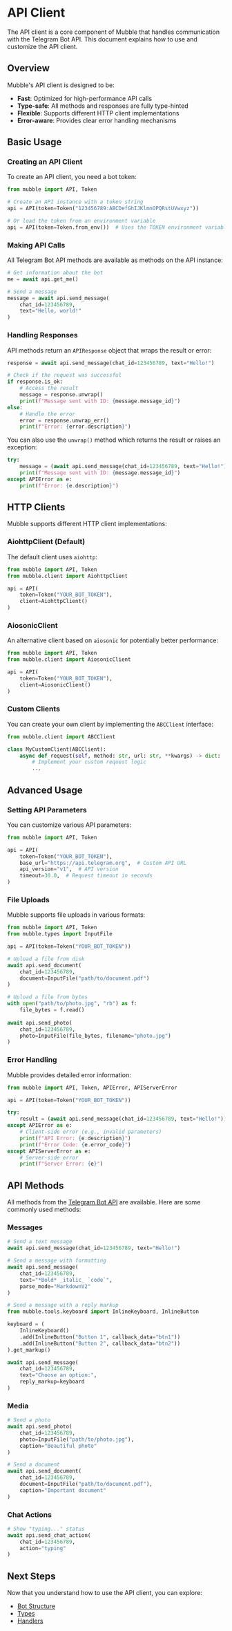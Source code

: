 # API Client

The API client is a core component of Mubble that handles communication with the Telegram Bot API. This document explains how to use and customize the API client.

## Overview

Mubble's API client is designed to be:

- **Fast**: Optimized for high-performance API calls
- **Type-safe**: All methods and responses are fully type-hinted
- **Flexible**: Supports different HTTP client implementations
- **Error-aware**: Provides clear error handling mechanisms

## Basic Usage

### Creating an API Client

To create an API client, you need a bot token:

```python
from mubble import API, Token

# Create an API instance with a token string
api = API(token=Token("123456789:ABCDefGhIJKlmnOPQRstUVwxyz"))

# Or load the token from an environment variable
api = API(token=Token.from_env())  # Uses the TOKEN environment variable
```

### Making API Calls

All Telegram Bot API methods are available as methods on the API instance:

```python
# Get information about the bot
me = await api.get_me()

# Send a message
message = await api.send_message(
    chat_id=123456789,
    text="Hello, world!"
)
```

### Handling Responses

API methods return an `APIResponse` object that wraps the result or error:

```python
response = await api.send_message(chat_id=123456789, text="Hello!")

# Check if the request was successful
if response.is_ok:
    # Access the result
    message = response.unwrap()
    print(f"Message sent with ID: {message.message_id}")
else:
    # Handle the error
    error = response.unwrap_err()
    print(f"Error: {error.description}")
```

You can also use the `unwrap()` method which returns the result or raises an exception:

```python
try:
    message = (await api.send_message(chat_id=123456789, text="Hello!")).unwrap()
    print(f"Message sent with ID: {message.message_id}")
except APIError as e:
    print(f"Error: {e.description}")
```

## HTTP Clients

Mubble supports different HTTP client implementations:

### AiohttpClient (Default)

The default client uses `aiohttp`:

```python
from mubble import API, Token
from mubble.client import AiohttpClient

api = API(
    token=Token("YOUR_BOT_TOKEN"),
    client=AiohttpClient()
)
```

### AiosonicClient

An alternative client based on `aiosonic` for potentially better performance:

```python
from mubble import API, Token
from mubble.client import AiosonicClient

api = API(
    token=Token("YOUR_BOT_TOKEN"),
    client=AiosonicClient()
)
```

### Custom Clients

You can create your own client by implementing the `ABCClient` interface:

```python
from mubble.client import ABCClient

class MyCustomClient(ABCClient):
    async def request(self, method: str, url: str, **kwargs) -> dict:
        # Implement your custom request logic
        ...
```

## Advanced Usage

### Setting API Parameters

You can customize various API parameters:

```python
from mubble import API, Token

api = API(
    token=Token("YOUR_BOT_TOKEN"),
    base_url="https://api.telegram.org",  # Custom API URL
    api_version="v1",  # API version
    timeout=30.0,  # Request timeout in seconds
)
```

### File Uploads

Mubble supports file uploads in various formats:

```python
from mubble import API, Token
from mubble.types import InputFile

api = API(token=Token("YOUR_BOT_TOKEN"))

# Upload a file from disk
await api.send_document(
    chat_id=123456789,
    document=InputFile("path/to/document.pdf")
)

# Upload a file from bytes
with open("path/to/photo.jpg", "rb") as f:
    file_bytes = f.read()
    
await api.send_photo(
    chat_id=123456789,
    photo=InputFile(file_bytes, filename="photo.jpg")
)
```

### Error Handling

Mubble provides detailed error information:

```python
from mubble import API, Token, APIError, APIServerError

api = API(token=Token("YOUR_BOT_TOKEN"))

try:
    result = (await api.send_message(chat_id=123456789, text="Hello!")).unwrap()
except APIError as e:
    # Client-side error (e.g., invalid parameters)
    print(f"API Error: {e.description}")
    print(f"Error Code: {e.error_code}")
except APIServerError as e:
    # Server-side error
    print(f"Server Error: {e}")
```

## API Methods

All methods from the [Telegram Bot API](https://core.telegram.org/bots/api) are available. Here are some commonly used methods:

### Messages

```python
# Send a text message
await api.send_message(chat_id=123456789, text="Hello!")

# Send a message with formatting
await api.send_message(
    chat_id=123456789,
    text="*Bold* _italic_ `code`",
    parse_mode="MarkdownV2"
)

# Send a message with a reply markup
from mubble.tools.keyboard import InlineKeyboard, InlineButton

keyboard = (
    InlineKeyboard()
    .add(InlineButton("Button 1", callback_data="btn1"))
    .add(InlineButton("Button 2", callback_data="btn2"))
).get_markup()

await api.send_message(
    chat_id=123456789,
    text="Choose an option:",
    reply_markup=keyboard
)
```

### Media

```python
# Send a photo
await api.send_photo(
    chat_id=123456789,
    photo=InputFile("path/to/photo.jpg"),
    caption="Beautiful photo"
)

# Send a document
await api.send_document(
    chat_id=123456789,
    document=InputFile("path/to/document.pdf"),
    caption="Important document"
)
```

### Chat Actions

```python
# Show "typing..." status
await api.send_chat_action(
    chat_id=123456789,
    action="typing"
)
```

## Next Steps

Now that you understand how to use the API client, you can explore:

- [Bot Structure](bot-structure.md)
- [Types](types.md)
- [Handlers](handlers.md) 